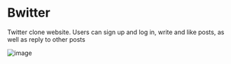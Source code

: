 # Bwitter
Twitter clone website. Users can sign up and log in, write and like posts, as well as reply to other posts

![image](https://user-images.githubusercontent.com/36121052/183520171-f864a790-ca14-42a9-a53d-1eb38c533a21.png)
